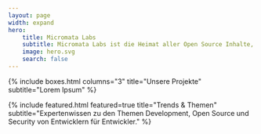 ```yaml
---
layout: page
width: expand
hero:
    title: Micromata Labs
    subtitle: Micromata Labs ist die Heimat aller Open Source Inhalte, die von der Micromata GmbH entwickelt werden. Da aus unserer Sicht gemeinschaftliche Zusammenarbeit doppelt so effektiv ist wie die Arbeit in einem Elfenbeinturm, laden wir euch ein, an unseren Best Practices und Aktivitäten zum Interessensaustausch teilzunehmen.
    image: hero.svg
    search: false
---
```


{% include boxes.html columns="3" title="Unsere Projekte" subtitle="Lorem Ipsum" %}

{% include featured.html featured=true title="Trends & Themen" subtitle="Expertenwissen zu den Themen Development, Open Source und Security von Entwicklern für Entwickler." %}

